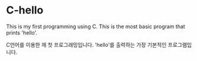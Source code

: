 # C-hello
This is my first programming using C. This is the most basic program that prints 'hello'.

C언어를 이용한 제 첫 프로그래밍입니다. 'hello'를 출력하는 가장 기본적인 프로그램입니다.
